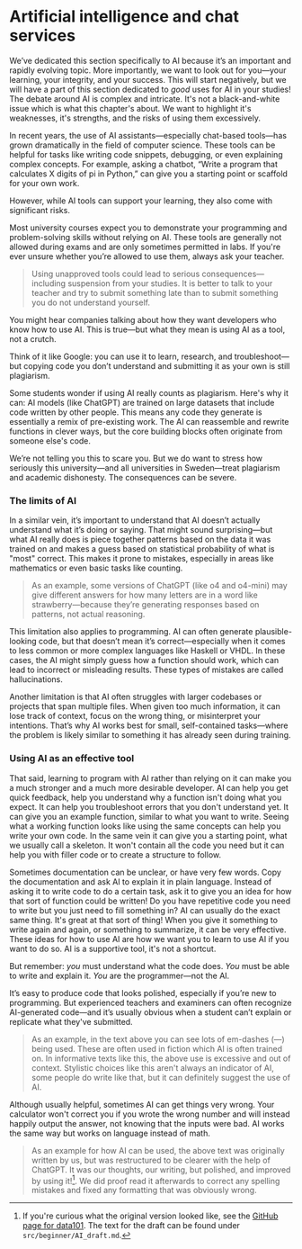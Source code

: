 # Artificial intelligence and chat services

We’ve dedicated this section specifically to AI because it’s an important and
rapidly evolving topic. More importantly, we want to look out for you—your
learning, your integrity, and your success. This will start negatively, but we
will have a part of this section dedicated to _good_ uses for AI in your
studies! The debate around AI is complex and intricate. It's not a
black-and-white issue which is what this chapter's about. We want to highlight
it's weaknesses, it's strengths, and the risks of using them excessively.

In recent years, the use of AI assistants—especially chat-based tools—has grown
dramatically in the field of computer science. These tools can be helpful for
tasks like writing code snippets, debugging, or even explaining complex
concepts. For example, asking a chatbot, “Write a program that calculates X
digits of pi in Python,” can give you a starting point or scaffold for your own
work.

However, while AI tools can support your learning, they also come with
significant risks.

Most university courses expect you to demonstrate your programming and
problem-solving skills without relying on AI. These tools are generally not
allowed during exams and are only sometimes permitted in labs. If you're ever
unsure whether you’re allowed to use them, always ask your teacher. 

> Using unapproved tools could lead to serious consequences—including
> suspension from your studies. It is better to talk to your teacher and try to
> submit something late than to submit something you do not understand
> yourself.

You might hear companies talking about how they want developers who know how to
use AI. This is true—but what they mean is using AI as a tool, not a crutch.

Think of it like Google: you can use it to learn, research, and
troubleshoot—but copying code you don’t understand and submitting it as your
own is still plagiarism.

Some students wonder if using AI really counts as plagiarism. Here's why it
can: AI models (like ChatGPT) are trained on large datasets that include code
written by other people. This means any code they generate is essentially a
remix of pre-existing work. The AI can reassemble and rewrite functions in
clever ways, but the core building blocks often originate from someone else's
code.

We’re not telling you this to scare you. But we do want to stress how seriously
this university—and all universities in Sweden—treat plagiarism and academic
dishonesty. The consequences can be severe.

### The limits of AI
In a similar vein, it’s important to understand that AI doesn’t actually
understand what it’s doing or saying. That might sound surprising—but what AI
really does is piece together patterns based on the data it was trained on and
makes a guess based on statistical probability of what is "most" correct. This
makes it prone to mistakes, especially in areas like mathematics or even basic
tasks like counting. 

> As an example, some versions of ChatGPT (like o4 and o4-mini) may give
> different answers for how many letters are in a word like strawberry—because
> they’re generating responses based on patterns, not actual reasoning. 

This limitation also applies to programming. AI can often generate
plausible-looking code, but that doesn’t mean it’s correct—especially when it
comes to less common or more complex languages like Haskell or VHDL. In these
cases, the AI might simply guess how a function should work, which can lead to
incorrect or misleading results. These types of mistakes are called
hallucinations.

Another limitation is that AI often struggles with larger codebases or projects
that span multiple files. When given too much information, it can lose track of
context, focus on the wrong thing, or misinterpret your intentions. That’s why
AI works best for small, self-contained tasks—where the problem is likely
similar to something it has already seen during training.

### Using AI as an effective tool
That said, learning to program with AI rather than relying on it can make you a
much stronger and a much more desirable developer. AI can help you get quick
feedback, help you understand why a function isn't doing what you expect. It
can help you troubleshoot errors that you don't understand yet. It can give you
an example function, similar to what you want to write. Seeing what a working
function looks like using the same concepts can help you write your own code. In
the same vein it can give you a starting point, what we usually call a skeleton.
It won't contain all the code you need but it can help you with filler code or
to create a structure to follow.

Sometimes documentation can be unclear, or have very few words.  Copy the
documentation and ask AI to explain it in plain language. Instead of asking it
to write code to do a certain task, ask it to give you an idea for how that
sort of function could be written! Do you have repetitive code you need to
write but you just need to fill something in? AI can usually do the exact same
thing. It's great at that sort of thing! When you give it something to write
again and again, or something to summarize, it can be very effective.  These
ideas for how to use AI are how we want you to learn to use AI if you want to
do so. AI is a supportive tool, it's not a shortcut.

But remember: _you_ must understand what the code does. _You_ must be able to
write and explain it. _You_ are the programmer—not the AI.

It’s easy to produce code that looks polished, especially if you’re new to
programming. But experienced teachers and examiners can often recognize
AI-generated code—and it’s usually obvious when a student can’t explain or
replicate what they've submitted. 

> As an example, in the text above you can see lots of em-dashes (—) being
> used. These are often used in fiction which AI is often trained on. In
> informative texts like this, the above use is excessive and out of context.
> Stylistic choices like this aren't always an indicator of AI, some people do
> write like that, but it can definitely suggest the use of AI.

Although usually helpful, sometimes AI can get things very wrong. Your
calculator won't correct you if you wrote the wrong number and will instead
happily output the answer, not knowing that the inputs were bad. AI works the
same way but works on language instead of math. 

> As an example for how AI can be used, the above text was originally written
> by us, but was restructured to be clearer with the help of ChatGPT. It was
> our thoughts, our writing, but polished, and improved by using
> it![^original]. We did proof read it afterwards to correct any spelling
> mistakes and fixed any formatting that was obviously wrong.

[^original]: If you're curious what the original version looked like, see the
[GitHub page for data101](https://github.com/dtekcth/data101). The text for the draft can be found under `src/beginner/AI_draft.md`.
